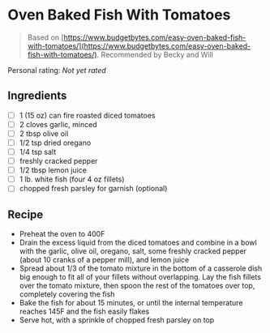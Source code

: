 <!-- Needs Manual Review -->

# Oven Baked Fish With Tomatoes

> Based on [https://www.budgetbytes.com/easy-oven-baked-fish-with-tomatoes/](https://www.budgetbytes.com/easy-oven-baked-fish-with-tomatoes/). Recommended by Becky and Will

<!-- {cts} rating=0; (User can specify rating on scale of 1-5) -->

Personal rating: *Not yet rated*

<!-- {cte} -->

<!-- {cts} name_image=None; (User can specify image name) -->

<!-- TODO: Capture image -->

<!-- {cte} -->

## Ingredients

* [ ] 1 (15 oz) can fire roasted diced tomatoes
* [ ] 2 cloves garlic, minced
* [ ] 2 tbsp olive oil
* [ ] 1/2 tsp dried oregano
* [ ] 1/4 tsp salt
* [ ] freshly cracked pepper
* [ ] 1/2 tbsp lemon juice
* [ ] 1 lb. white fish (four 4 oz fillets)
* [ ] chopped fresh parsley for garnish (optional)

## Recipe

* Preheat the oven to 400F
* Drain the excess liquid from the diced tomatoes and combine in a bowl with the garlic, olive oil, oregano, salt, some freshly cracked pepper (about 10 cranks of a pepper mill), and lemon juice
* Spread about 1/3 of the tomato mixture in the bottom of a casserole dish big enough to fit all of your fillets without overlapping. Lay the fish fillets over the tomato mixture, then spoon the rest of the tomatoes over top, completely covering the fish
* Bake the fish for about 15 minutes, or until the internal temperature reaches 145F and the fish easily flakes
* Serve hot, with a sprinkle of chopped fresh parsley on top
